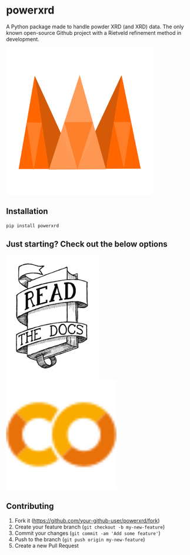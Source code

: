 # powerxrd
A Python package made to handle powder XRD (and XRD) data. 
The only known open-source Github project with a Rietveld refinement method in development. 

<img src="https://raw.githubusercontent.com/andrewrgarcia/powerxrd/main/powerxrd.svg" width="400">


## Installation

```bash
pip install powerxrd
```

## Just starting? Check out the below options

<a href="https://powerxrd.readthedocs.io/en/latest">
<img src="https://raw.githubusercontent.com/andrewrgarcia/voxelmap/main/docs/img/readthedocs.png?raw=true" width="250" ></a>

<a href="https://colab.research.google.com/drive/1_Eq-cW6LSPPnaRjkbeHaC81Wfbd8mQS-?usp=sharing">
<img src="https://raw.githubusercontent.com/andrewrgarcia/powerxrd/main/docs/img/colaboratory.svg?raw=true" width="300" ></a>


## Contributing

1. Fork it (<https://github.com/your-github-user/powerxrd/fork>)
2. Create your feature branch (`git checkout -b my-new-feature`)
3. Commit your changes (`git commit -am 'Add some feature'`)
4. Push to the branch (`git push origin my-new-feature`)
5. Create a new Pull Request

